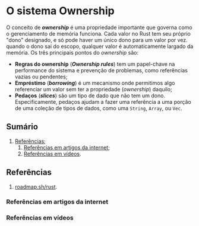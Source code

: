 # O sistema Ownership

O conceito de **_ownership_** é uma propriedade importante que governa como o gerenciamento de memória funciona. Cada valor no Rust tem seu próprio "dono" designado, e só pode haver um único dono para um valor por vez. quando o dono sai do escopo, qualquer valor é automaticamente largado da memória. Os três principais pontos do _ownership_ são:

- **Regras do ownership** (**_Ownership rules_**) tem um papel-chave na performance do sistema e prevenção de problemas, como referências vazias ou pendentes;
- **Empréstimo** (**_borrowing_**) é um mecanismo onde permitimos algo referenciar um valor sem ter a propriedade (_ownership_) daquilo;
- **Pedaços** (**_slices_**) são um tipo de dado que não tem um dono. Especificamente, pedaços ajudam a fazer uma referência a uma porção de uma coleção de tipos de dados, como uma `String`, `Array`, ou `Vec`.

## Sumário

1. [Referências](#referências);
   1. [Referências em artigos da internet](#referências-em-artigos-da-internet);
   2. [Referências em vídeos](#referências-em-vídeos).

## Referências

1. [roadmap.sh/rust](https://roadmap.sh/rust).

### Referências em artigos da internet

### Referências em vídeos
